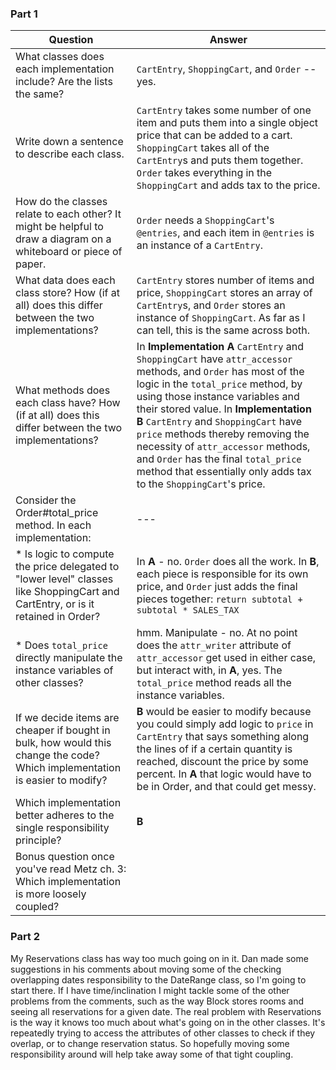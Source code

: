 ### Part 1
|  Question 	|  Answer 	|
|---	|---	|
|  What classes does each implementation include? Are the lists the same?	|  `CartEntry`, `ShoppingCart`, and `Order` -- yes. 	|
|  Write down a sentence to describe each class.  |  `CartEntry` takes some number of one item and puts them into a single object price that can be added to a cart. `ShoppingCart` takes all of the `CartEntry`s and puts them together. `Order` takes everything in the `ShoppingCart` and adds tax to the price. |
|  How do the classes relate to each other? It might be helpful to draw a diagram on a whiteboard or piece of paper.  | `Order` needs a `ShoppingCart`'s `@entries`, and each item in `@entries` is an instance of a `CartEntry`.  |
|  What data does each class store? How (if at all) does this differ between the two implementations?  |  `CartEntry` stores number of items and price, `ShoppingCart` stores an array of `CartEntry`s, and `Order` stores an instance of `ShoppingCart`. As far as I can tell, this is the same across both.  |
|  What methods does each class have? How (if at all) does this differ between the two implementations?  |  In **Implementation A** `CartEntry` and `ShoppingCart` have `attr_accessor` methods, and `Order` has most of the logic in the `total_price` method, by using those instance variables and their stored value. In **Implementation B** `CartEntry` and `ShoppingCart` have `price` methods thereby removing the necessity of `attr_accessor` methods, and `Order` has the final `total_price` method that essentially only adds tax to the `ShoppingCart`'s price.  |
|  Consider the Order#total_price method. In each implementation:  |---  |
|  * Is logic to compute the price delegated to "lower level" classes like ShoppingCart and CartEntry, or is it retained in Order?  |  In **A** - no. `Order` does all the work. In **B**, each piece is responsible for its own price, and `Order` just adds the final pieces together: `return subtotal + subtotal * SALES_TAX` |
|  * Does `total_price` directly manipulate the instance variables of other classes?  |  hmm. Manipulate - no. At no point does the `attr_writer` attribute of `attr_accessor` get used in either case, but interact with, in **A**, yes. The `total_price` method reads all the instance variables.   |
|  If we decide items are cheaper if bought in bulk, how would this change the code? Which implementation is easier to modify?  |  **B** would be easier to modify because you could simply add logic to `price` in `CartEntry` that says something along the lines of if a certain quantity is reached, discount the price by some percent. In **A** that logic would have to be in Order, and that could get messy. |
|  Which implementation better adheres to the single responsibility principle?  |  **B**  |
|  Bonus question once you've read Metz ch. 3: Which implementation is more loosely coupled?  |    |

### Part 2

My Reservations class has way too much going on in it. Dan made some suggestions in his comments about moving some of the checking overlapping dates responsibility to the DateRange class, so I'm going to start there.
If I have time/inclination I might tackle some of the other problems from the comments, such as the way Block stores rooms and seeing all reservations for a given date.
The real problem with Reservations is the way it knows too much about what's going on in the other classes. It's repeatedly trying to access the attributes of other classes to check if they overlap, or to change reservation status. So hopefully moving some responsibility around will help take away some of that tight coupling. 

